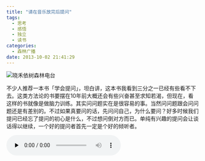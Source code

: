 ```yaml
---
title: "请在音乐放完后提问"
tags:
  - 思考
  - 感悟
  - 独立
  - 读书
categories:
  - 森林广播
date: 2013-10-02 21:41:29
---
```


![晓禾依树森林电台](../../../images/radiocover/radio_062.jpg) 

不少人推荐一本书「学会提问」，坦白讲，这本书我看到三分之一已经有些看不下去。这类方法论的书要摆在10年前大概还会有些兴奋甚至求知若渴，但现在，看这样的书就像是做脑力训练。其实问问题实在是很容易的事。当然问问题跟会问问题还是有差别的。不过如果真要问的话，先问问自己，为什么要问？好多时候我们提问已经忘了提问的初心是什么，不过想问倒对方而已。单纯有兴趣的提问会让谈话得以继续，一个好的提问者首先一定是个好的倾听者。   

<audio id="audio" controls="" preload="none">
  <source id="mp3" src="http://www.coletree.com/radio/coletree_radio_062.mp3">
</audio>